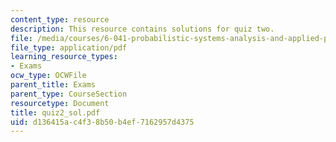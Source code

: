 ```yaml
---
content_type: resource
description: This resource contains solutions for quiz two.
file: /media/courses/6-041-probabilistic-systems-analysis-and-applied-probability-spring-2006/d136415ac4f38b50b4ef7162957d4375_quiz2_sol.pdf
file_type: application/pdf
learning_resource_types:
- Exams
ocw_type: OCWFile
parent_title: Exams
parent_type: CourseSection
resourcetype: Document
title: quiz2_sol.pdf
uid: d136415a-c4f3-8b50-b4ef-7162957d4375
---
```

